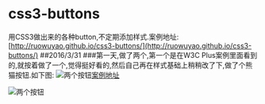 # css3-buttons
用CSS3做出来的各种button,不定期添加样式.案例地址:[http://ruowuyao.github.io/css3-buttons/](http://ruowuyao.github.io/css3-buttons/)
##2016/3/31
###第一天,做了两个,第一个是在W3C Plus案例里面看到的,就按着做了一个,觉得挺好看的,然后自己再在样式基础上稍稍改了下,做了个熊猫按钮.如下图:
![两个按钮](http://i4.piimg.com/6737712e91cd27ff.png)[案例地址](http://ruowuyao.github.io/css3-buttons/)

![两个按钮](http://d.pcs.baidu.com/thumbnail/e7689fca936eec070b0339c7a47b6dfe?fid=4130315690-250528-768576047599816&time=1459418400&rt=sh&sign=FDTAER-DCb740ccc5511e5e8fedcff06b081203-UOVumKKPp%2BTliIlZSHuphJ5iY%2Fo%3D&expires=8h&chkv=0&chkbd=0&chkpc=&dp-logid=2105643184522627021&dp-callid=0&size=c710_u500&quality=100)

